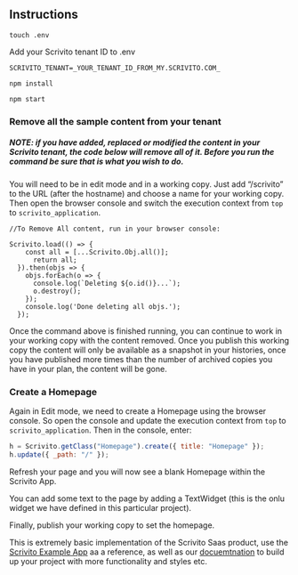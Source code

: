 ## Instructions

`touch .env`

Add your Scrivito tenant ID to .env

`SCRIVITO_TENANT=_YOUR_TENANT_ID_FROM_MY.SCRIVITO.COM_`

`npm install`

`npm start`

### Remove all the sample content from your tenant

##### NOTE: if you have added, replaced or modified the content in your Scrivito tenant, the code below will remove all of it. Before you run the command be sure that is what you wish to do.

You will need to be in edit mode and in a working copy. Just add “/scrivito” to the URL (after the hostname) and choose a name for your working copy. Then open the browser console and switch the execution context from `top` to `scrivito_application`.

```JSX
//To Remove All content, run in your browser console:

Scrivito.load(() => {
    const all = [...Scrivito.Obj.all()];
      return all;
  }).then(objs => {
    objs.forEach(o => {
      console.log(`Deleting ${o.id()}...`);
      o.destroy();
    });
    console.log('Done deleting all objs.');
  });
```

Once the command above is finished running, you can continue to work in your working copy with the content removed. Once you publish this working copy the content will only be available as a snapshot in your histories, once you have published more times than the number of archived copies you have in your plan, the content will be gone.

### Create a Homepage

Again in Edit mode, we need to create a Homepage using the browser console. So open the console and update the execution context from `top` to `scrivito_application`.  Then in the console, enter: 

```JavaScript
h = Scrivito.getClass("Homepage").create({ title: "Homepage" });
h.update({ _path: "/" });
```

Refresh your page and you will now see a blank Homepage within the Scrivito App.

You can add some text to the page by adding a TextWidget (this is the onlu widget we have defined in this particular project).

Finally, publish your working copy to set the homepage.

This is extremely basic implementation of the Scrivito Saas product, use the [Scrivito Example App](https://github.com/Scrivito/scrivito_example_app_js) aa a reference, as well as our [docuemtnation](https://www.scrivito.com/documentation) to build up your project with more functionality and styles etc.

